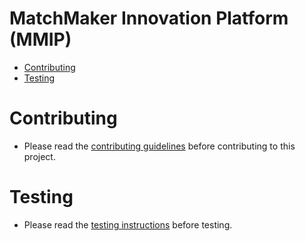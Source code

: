 <!-- omit in toc -->
# MatchMaker Innovation Platform (MMIP)

- [Contributing](#contributing)
- [Testing](#testing)

# Contributing
- Please read the [contributing guidelines](CONTRIBUTING.md) before contributing to this project.

# Testing
- Please read the [testing instructions](TESTING.md) before testing.
